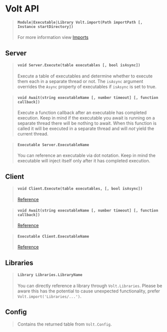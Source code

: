# Volt API

> #### `Module|Executable|Library Volt.import(Path importPath [, Instance startDirectory])`
> For more information view [Imports](../../start/#imports)

## Server
> #### `void Server.Execute(table executables [, bool isAsync])`
> Execute a table of executables and determine whether to execute them each in a separate thread or not. The `isAsync` argument overrides the `Async` property of executables if `isAsync` is set to true.

> #### `void Await(string executableName [, number timeout] [, function callback])`
> Execute a function callback after an executable has completed execution. Keep in mind if the executable you await is running on a separate thread there will be nothing to await. When this function is called it will be executed in a separate thread and will *not* yield the current thread.

> #### `Executable Server.ExecutableName`
> You can reference an executable via dot notation. Keep in mind the executable will inject itself only after it has completed execution.

## Client
> #### `void Client.Execute(table executables, [, bool isAsync])`
> [Reference](#void-serverexecutetable-executables-bool-isasync)

> #### `void Await(string executableName [, number timeout] [, function callback])`
> [Reference](#void-awaitstring-executablename-number-timeout-function-callback)

> #### `Executable Client.ExecutableName`
> [Reference](#executable-serverexecutablename)

## Libraries
> #### `Library Libraries.LibraryName`
> You can directly reference a library through `Volt.Libraries`. Please be aware this has the potential to cause unexpected functionality, prefer `Volt.import('Libraries/...')`.

## Config
> Contains the returned table from `Volt.Config`.